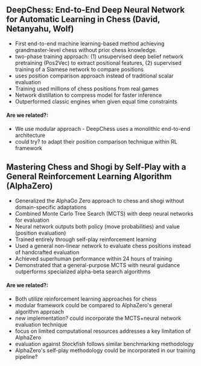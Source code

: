 ## DeepChess: End-to-End Deep Neural Network for Automatic Learning in Chess (David, Netanyahu, Wolf)

- First end-to-end machine learning-based method achieving grandmaster-level chess without prior chess knowledge.
- two-phase training approach: (1) unsupervised deep belief network pretraining (Pos2Vec) to extract positional features, (2) supervised training of a Siamese network to compare positions
- uses position comparison approach instead of traditional scalar evaluation
- Training used millions of chess positions from real games
- Network distillation to compress model for faster inference
- Outperformed classic engines when given equal time constraints

#### Are we related?:
- We use modular approach - DeepChess uses a monolithic end-to-end architecture
- could try? to adapt their position comparison technique within RL framework

## Mastering Chess and Shogi by Self-Play with a General Reinforcement Learning Algorithm (AlphaZero)

- Generalized the AlphaGo Zero approach to chess and shogi without domain-specific adaptations
- Combined Monte Carlo Tree Search (MCTS) with deep neural networks for evaluation
- Neural network outputs both policy (move probabilities) and value (position evaluation)
- Trained entirely through self-play reinforcement learning
- Used a general non-linear network to evaluate chess positions instead of handcrafted evaluation
- Achieved superhuman performance within 24 hours of training
- Demonstrated that a general-purpose MCTS with neural guidance outperforms specialized alpha-beta search algorithms

#### Are we related?:
- Both utilize reinforcement learning approaches for chess
- modular framework could be compared to AlphaZero's general algorithm approach
- new implementation? could incorporate the MCTS+neural network evaluation technique
- focus on limited computational resources addresses a key limitation of AlphaZero
- evaluation against Stockfish follows similar benchmarking methodology
- AlphaZero's self-play methodology could be incorporated in our training pipeline?

